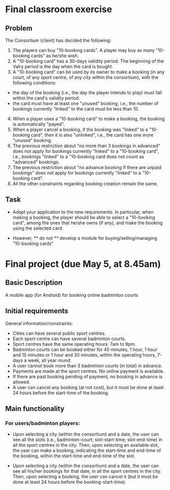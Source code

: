 # Final classroom  exercise #
## Problem ##
The Consortium (client) has decided the following:

1. The players can buy "10-booking cards". A player may buy
as many "10-booking cards" as he/she wish.
2. A "10-booking card" has a 30-days validity period. The beginning
of the Valry period is the day when the card is bought.
3. A "10-booking card" can be used by its owner
to make a booking (in any court, of any sport centre, of any city
within the consortium),  with the following conditions:
- the day of the booking (i.e., the day the player intends to play)
must fall within the card's validity period.
- the card must have at least one "unused" booking, i.e., 
the number of bookings currently "linked" to the card must be less than 10. 
4. When a player uses a "10-booking card" to make a
booking, the booking is automatically "payed".
5. When a player cancel a booking, if the booking was "linked" to a 
"10-booking card", then it is also "unlinked", i.e., the card has one more
"unused" booking.
6. The previous restriction about "no more than 3 bookings
in advanced" does not apply for bookings currently 
"linked" to a "10-booking card", i.e., bookings
"linked" to a "10-booking card does not count as "advanced" bookings.
7. The previous restriction about "no advance booking if there are
unpaid bookings" does not apply for bookings currently 
"linked" to a "10-booking card".
8. All the other constraints regarding booking creation
remain the same. 

## Task ## 

- Adapt your application to the new requirements. In
particular, when making a booking, the player should be able to select
a "10-booking card", among the ones that he/she owns (if any), and
make the booking using the selected card.

- However, ** do not ** develop a module for buying/selling/managing
"10-booking cards" 


# Final project (due May 5, at 8.45am) #
## Basic Description ##
A mobile app (for Android) for booking online badminton courts

## Initial requirements ##

General information/constraints:
- Cities can have several public sport centres.
- Each sport centre can have several badminton courts.
- Sport centres have the same operating hours: 7am to 9pm.
- Badminton courts can be booked either for 45 minutes, 1 hour, 
1 hour and 15 minutes or 1 hour and 30 minutes, 
within the operating hours, 7-days a week, all year round.      
- A user cannot book more than 3 badminton courts (in total) in advance.
- Payments are made at the sport centres. No online payment is available.
- If there are past booking pending of payment, no booking in advance is allowed.
- A user can cancel any booking (at not cost), 
but it must be done at least 24 hours before the start-time of the booking.

## Main functionality ##

### For users/badminton players: ###
 - Upon selecting a city (within the consortium) and a date, 
 the user can see all the slots (i.e., badminton-court; 
 slot-start-time; slot-end-time) in all the sport centres in the city. 
 Then, upon selecting an available slot, the user can make a booking, 
 indicating the start-time and end-time of the booking, 
 within the start-time and end-time of the slot.
            
 - Upon selecting a city (within the consortium) and a date, 
 the user can see all his/her bookings for that date, in all the sport centres 
 in the city. Then, upon selecting a booking, the user can cancel it 
 (but it must be done at least 24 hours before the booking-start-time).

